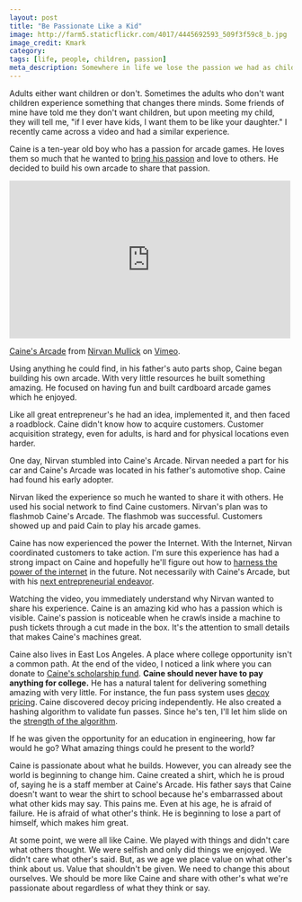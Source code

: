 ```yaml
---
layout: post
title: "Be Passionate Like a Kid"
image: http://farm5.staticflickr.com/4017/4445692593_509f3f59c8_b.jpg
image_credit: Kmark
category: 
tags: [life, people, children, passion]
meta_description: Somewhere in life we lose the passion we had as children. With Caine's Arcade you can see how you used to see the world.
---
```


Adults either want children or don't. Sometimes the adults who don't want children experience something that changes there minds. Some friends of mine have told me they don't want children, but upon meeting my child, they will tell me, "if I ever have kids, I want them to be like your daughter." I recently came across a video and had a similar experience. 

Caine is a ten-year old boy who has a passion for arcade games. He loves them so much that he wanted to [bring his passion][4] and love to others. He decided to build his own arcade to share that passion.

<iframe src="http://player.vimeo.com/video/40000072" width="500" height="281" frameborder="0" webkitAllowFullScreen mozallowfullscreen allowFullScreen></iframe> <p><a href="http://vimeo.com/40000072">Caine's Arcade</a> from <a href="http://vimeo.com/nirvan">Nirvan Mullick</a> on <a href="http://vimeo.com">Vimeo</a>.</p>

Using anything he could find, in his father's auto parts shop, Caine began building his own arcade. With very little resources he built something amazing. He focused on having fun and built cardboard arcade games which he enjoyed.

Like all great entrepreneur's he had an idea, implemented it, and then faced a roadblock. Caine didn't know how to acquire customers. Customer acquisition strategy, even for adults, is hard and for physical locations even harder. 

One day, Nirvan stumbled into Caine's Arcade. Nirvan needed a part for his car and Caine's Arcade was located in his father's automotive shop. Caine had found his early adopter. 

Nirvan liked the experience so much he wanted to share it with others. He used his social network to find Caine customers. Nirvan's plan was to flashmob Caine's Arcade. The flashmob was successful. Customers showed up and paid Cain to play his arcade games.

Caine has now experienced the power the Internet. With the Internet, Nirvan coordinated customers to take action. I'm sure this experience has had a strong impact on Caine and hopefully he'll figure out how to [harness the power of the internet][6] in the future. Not necessarily with Caine's Arcade, but with his [next entrepreneurial endeavor][3].

Watching the video, you immediately understand why Nirvan wanted to share his experience. Caine is an amazing kid who has a passion which is visible. Caine's passion is noticeable when he crawls inside a machine to push tickets through a cut made in the box. It's the attention to small details that makes Caine's machines great.

Caine also lives in East Los Angeles. A place where college opportunity isn't a common path. At the end of the video, I noticed a link where you can donate to [Caine's scholarship fund][5]. __Caine should never have to pay anything for college.__ He has a natural talent for delivering something amazing with very little. For instance, the fun pass system uses [decoy pricing][1]. Caine discovered decoy pricing independently. He also created a hashing algorithm to validate fun passes. Since he's ten, I'll let him slide on the [strength of the algorithm][2].

If he was given the opportunity for an education in engineering, how far would he go? What amazing things could he present to the world?

Caine is passionate about what he builds. However, you can already see the world is beginning to change him. Caine created a shirt, which he is proud of, saying he is a staff member at Caine's Arcade. His father says that Caine doesn't want to wear the shirt to school because he's embarrassed about what other kids may say. This pains me. Even at his age, he is afraid of failure. He is afraid of what other's think. He is beginning to lose a part of himself, which makes him great.

At some point, we were all like Caine. We played with things and didn't care what others thought. We were selfish and only did things we enjoyed. We didn't care what other's said. But, as we age we place value on what other's think about us. Value that shouldn't be given. We need to change this about ourselves. We should be more like Caine and share with other's what we're passionate about regardless of what they think or say.

[1]: /2012/11/how-to-create-decoy-pricing-options/
[2]: /2009/09/insecure-cryptographic-storage/
[3]: /2012/06/failure-is-an-opportunity/
[4]: /2012/09/believing-in-a-crazy-vision/
[5]: http://cainesarcade.com/
[6]: /2013/01/traditional-education-is-a-changin/